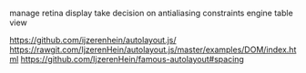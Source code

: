 manage retina display
take decision on antialiasing
constraints engine
table view



https://github.com/ijzerenhein/autolayout.js/
https://rawgit.com/IjzerenHein/autolayout.js/master/examples/DOM/index.html
https://github.com/IjzerenHein/famous-autolayout#spacing